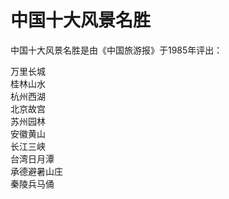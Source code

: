 # 中国十大风景名胜  
中国十大风景名胜是由《中国旅游报》于1985年评出：  

万里长城  
桂林山水  
杭州西湖  
北京故宫  
苏州园林  
安徽黄山  
长江三峡  
台湾日月潭  
承德避暑山庄  
秦陵兵马俑  